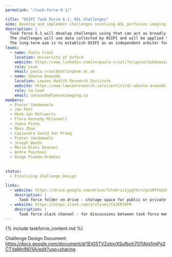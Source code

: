 ```yaml
---
permalink: "/task-force-6-1/"

title: "OSIPI Task Force 6.1: ASL Challenges"
aims: Develop and implement challenges involving ASL perfusion imaging analysis
description: |
  Task force 6.1 will develop challenges using that can act as broadly recognised benchmarks for perfusion software. This will include the development of metrics that quantify the performance of a perfusion analysis tool (eg. bias and precision on DROs, agreement with reference methods in-vivo, reproducibility on in-vivo data, processing time, etc).
  The challenges will use data collected by OSIPI and will be applied to the software tools listed in OSIPI in order to establish a set of benchmarks. 
  The long-term aim is to establish OSIPI as an independent arbiter for software solutions in perfusion imaging. 
leads:
  - name: Paula Croal
    location: University of Oxford
    website: https://www.linkedin.com/in/paula-croal/?originalSubdomain=uk
    role: Lead
    email: paula.croal@nottingham.ac.uk
  - name: Udunna Anazodo
    location: Lawson Health Research Institute
    website: https://www.lawsonresearch.ca/scientist/dr-udunna-anazodo
    role: Co-lead
    email: uanazodo@lawsonimaging.ca
members:
  - Pieter Vandemaele
  - Jan Petr
  - Henk-Jan Mutsaerts
  - Flora Kennedy McConnell
  - Joana Pinto
  - Moss Zhao
  - Cassandra Gould Van Praag
  - Pieter Vandemaele
  - Joseph Woods
  - Maria-Eleni Dounavi
  - Andre Paschoal
  - Diego Pineda-Ordóñez
  
   
status:
  - Finalising Challenge Design
  
links:
  - website: https://drive.google.com/drive/folders/1jygYkrrzgznMfFGqVL9Qjvpbbvmkj55q
    description: |
      Task force folder on drive - storage space for public or private documents developed by the task force.
  - website: https://osipi.slack.com/archives/CQJ6R76FM
    description: |
      Task force slack channel - for discussions between task force members.
---
```


{% include taskforce_content.md %}
<!--- Please include your task force contents below, free formatting -->

Challenge Design Document: https://docs.google.com/document/d/1EtG5TVZotnvXSufboh707lAIq1imPg2CTVaMnIN01iA/edit?usp=sharing
